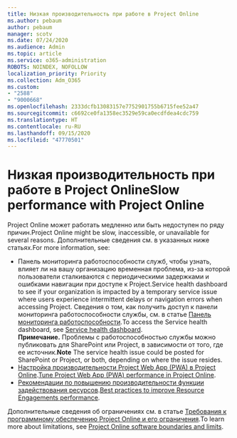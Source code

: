 ```yaml
---
title: Низкая производительность при работе в Project Online
ms.author: pebaum
author: pebaum
manager: scotv
ms.date: 07/24/2020
ms.audience: Admin
ms.topic: article
ms.service: o365-administration
ROBOTS: NOINDEX, NOFOLLOW
localization_priority: Priority
ms.collection: Adm_O365
ms.custom:
- "2588"
- "9000668"
ms.openlocfilehash: 2333dcfb13083157e7752901755b6715fee52a47
ms.sourcegitcommit: c6692ce0fa1358ec3529e59ca0ecdfdea4cdc759
ms.translationtype: HT
ms.contentlocale: ru-RU
ms.lasthandoff: 09/15/2020
ms.locfileid: "47770501"
---
```

# <a name="slow-performance-with-project-online"></a><span data-ttu-id="836ce-102">Низкая производительность при работе в Project Online</span><span class="sxs-lookup"><span data-stu-id="836ce-102">Slow performance with Project Online</span></span>

<span data-ttu-id="836ce-103">Project Online может работать медленно или быть недоступен по ряду причин.</span><span class="sxs-lookup"><span data-stu-id="836ce-103">Project Online might be slow, inaccessible, or unavailable for several reasons.</span></span> <span data-ttu-id="836ce-104">Дополнительные сведения см. в указанных ниже статьях.</span><span class="sxs-lookup"><span data-stu-id="836ce-104">For more information, see:</span></span>

- <span data-ttu-id="836ce-105">Панель мониторинга работоспособности служб, чтобы узнать, влияет ли на вашу организацию временная проблема, из-за которой пользователи сталкиваются с периодическими задержками и ошибками навигации при доступе к Project.</span><span class="sxs-lookup"><span data-stu-id="836ce-105">Service health dashboard to see if your organization is impacted by a temporary service issue where users experience intermittent delays or navigation errors when accessing Project.</span></span> <span data-ttu-id="836ce-106">Сведения о том, как получить доступ к панели мониторинга работоспособности службы, см. в статье [Панель мониторинга работоспособности](https://admin.microsoft.com/AdminPortal/Home#/servicehealth).</span><span class="sxs-lookup"><span data-stu-id="836ce-106">To access the Service health dashboard, see [Service health dashboard](https://admin.microsoft.com/AdminPortal/Home#/servicehealth).</span></span></br>
    <span data-ttu-id="836ce-107">**Примечание.** Проблемы с работоспособностью службы можно публиковать для SharePoint или Project, в зависимости от того, где ее источник.</span><span class="sxs-lookup"><span data-stu-id="836ce-107">**Note**  The service health issue could be posted for SharePoint or Project, or both, depending on where the issue resides.</span></span>
- <span data-ttu-id="836ce-108">[Настройка производительности Project Web App (PWA) в Project Online](https://docs.microsoft.com/projectonline/tune-project-online-performance).</span><span class="sxs-lookup"><span data-stu-id="836ce-108">[Tune Project Web App (PWA) performance in Project Online](https://docs.microsoft.com/projectonline/tune-project-online-performance).</span></span>
- <span data-ttu-id="836ce-109">[Рекомендации по повышению производительности функции задействования ресурсов](https://docs.microsoft.com/projectonline/best-practices-to-improve-resource-engagements-performance).</span><span class="sxs-lookup"><span data-stu-id="836ce-109">[Best practices to improve Resource Engagements performance](https://docs.microsoft.com/projectonline/best-practices-to-improve-resource-engagements-performance).</span></span>

<span data-ttu-id="836ce-110">Дополнительные сведения об ограничениях см. в статье [Требования к программному обеспечению Project Online и его ограничения](https://docs.microsoft.com/projectonline/project-online-software-boundaries-and-limits).</span><span class="sxs-lookup"><span data-stu-id="836ce-110">To learn more about limitations, see [Project Online software boundaries and limits](https://docs.microsoft.com/projectonline/project-online-software-boundaries-and-limits).</span></span>